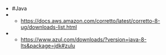 - #Java
- - https://docs.aws.amazon.com/corretto/latest/corretto-8-ug/downloads-list.html
- - https://www.azul.com/downloads/?version=java-8-lts&package=jdk#zulu